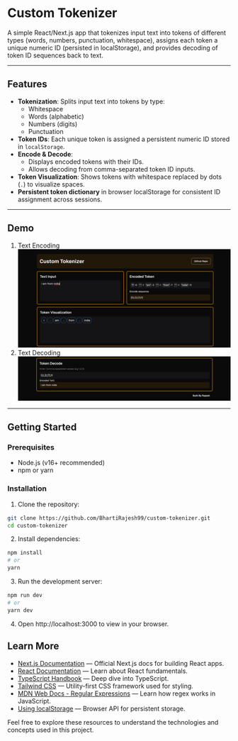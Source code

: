 # Custom Tokenizer

A simple React/Next.js app that tokenizes input text into tokens of different types (words, numbers, punctuation, whitespace), assigns each token a unique numeric ID (persisted in localStorage), and provides decoding of token ID sequences back to text.

---

## Features

- **Tokenization**: Splits input text into tokens by type:
  - Whitespace
  - Words (alphabetic)
  - Numbers (digits)
  - Punctuation
- **Token IDs**: Each unique token is assigned a persistent numeric ID stored in `localStorage`.
- **Encode & Decode**:
  - Displays encoded tokens with their IDs.
  - Allows decoding from comma-separated token ID inputs.
- **Token Visualization**: Shows tokens with whitespace replaced by dots (`.`) to visualize spaces.
- **Persistent token dictionary** in browser localStorage for consistent ID assignment across sessions.

---

## Demo
1. Text Encoding
![Text Encoding](public/images/1.png)
2. Text Decoding
![Text Decoding](public/images/2.png)

---

## Getting Started

### Prerequisites

- Node.js (v16+ recommended)
- npm or yarn

### Installation

1. Clone the repository:

```bash
git clone https://github.com/BhartiRajesh99/custom-tokenizer.git
cd custom-tokenizer 
```

2. Install dependencies:
```bash
npm install
# or
yarn
```
3. Run the development server:
```bash
npm run dev
# or
yarn dev
```
4. Open http://localhost:3000 to view in your browser.

## Learn More

- [Next.js Documentation](https://nextjs.org/docs) — Official Next.js docs for building React apps.
- [React Documentation](https://reactjs.org/docs/getting-started.html) — Learn about React fundamentals.
- [TypeScript Handbook](https://www.typescriptlang.org/docs/handbook/intro.html) — Deep dive into TypeScript.
- [Tailwind CSS](https://tailwindcss.com/docs) — Utility-first CSS framework used for styling.
- [MDN Web Docs - Regular Expressions](https://developer.mozilla.org/en-US/docs/Web/JavaScript/Guide/Regular_Expressions) — Learn how regex works in JavaScript.
- [Using localStorage](https://developer.mozilla.org/en-US/docs/Web/API/Window/localStorage) — Browser API for persistent storage.

Feel free to explore these resources to understand the technologies and concepts used in this project.


